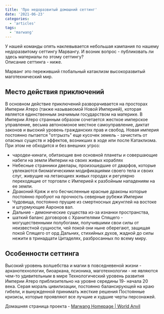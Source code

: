 ```yaml
---
title: 'Про недоразвитый домашний сеттинг'
date: '2021-06-23'
categories:
  - 'articles'
tags:
  - 'marwang'
---
```


У нашей команды опять наклевывается небольшая кампания по нашему недоразвитому сеттингу Марвангу. И возник вопрос - публиковать ли здесь материалы по этому сеттингу?  
Описание сеттинга - ниже.

Марванг это переживший глобальный катаклизм высокоразвитый маготехнический мир.

## Место действия приключений

В основном действие приключений разворачивается на просторах Империи Атеро (также называеомой Новой Империей), которая является единственным значимым государством на материке. В Империи Атеро странным образом сочетается жесткое имперское управление, весьма автономоное местное самоуправление, диктат законов и высокий уровень гражданских прав и свобод. Новая империя постоянно пытается "отгрызть" еще кусочек земель - зачистить от опасных существ и эффектов, возникших в ходе или после Катаклизма. При этом не обходится и без внешних угроз:

- чародеи-кинаги, обитающие вне основной планеты и совершающие набеги на земли Империи на своих живых кораблях
- Небесные странники двелары, произошедшие от дварфов, которые увлекаются биомагическими модификациями своего тела и своих слуг, живущие на летающиех живых городах и регулярно переходящие от торговли с Империей к разбойным нападениям на ее земли.
- Драконий Кряж и его бесчисленные красные драконы которые постоянно пробуют на прочность северные рубежи Империи
- Чудовища, постоянно прущие из смертносных джунглей на востоке и штурмующие Ааронов вал.
- Дальние - демонические существа из-за изнанки пространства,
- шаткий баланс договоров с Хранителями Спящего - могущественными полубогами, получившими свои силы от неизвестной сущности, чей покой они ныне оберегают, защищая покой Спящего от орд Дальних, стихийных духов, жадной до силы нежити в тринадцати Цитаделях, разбросанных по всему миру.

## Особенности сеттинга

Высокий уровень волшебства и магии в повседневеной жизни - арканотехнологии, биоаркана, псионика, маготехнологии - не являются чем-то удивительным в мире Технологический уровень развития Империи Атеро приблизительно на уровне середины 19- начала 20 века. Серая мораль цивилизации, постоянно балансирующей на краю гибели, и вынужденной принимать жесткие решения Постоянные кризисы, которые проявляют все лучшие и худшие черты персонажей.

Домашняя страница проекта - [Marwang Homepage | World Anvil](https://www.worldanvil.com/w/marwang-palant)
